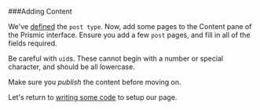 ###Adding Content

We've [defined](post.md) the `post type`. Now, add some pages to the Content pane of the Prismic interface. Ensure you add a few `post` pages, and fill in all of the fields required. 

Be careful with `uid`s. These cannot begin with a number or special character, and should be all lowercase. 

Make sure you *publish* the content before moving on.

Let's return to [writing some code](base.html) to setup our page.



